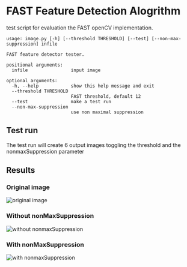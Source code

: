 # FAST Feature Detection Alogrithm

test script for evaluation the FAST openCV implementation.

```
usage: image.py [-h] [--threshold THRESHOLD] [--test] [--non-max-suppression] infile

FAST feature detector tester.

positional arguments:
  infile                input image

optional arguments:
  -h, --help            show this help message and exit
  --threshold THRESHOLD
                        FAST threshold, default 12
  --test                make a test run
  --non-max-suppression
                        use non maximal suppression
```

## Test run
The test run will create 6 output images toggling the threshold and the nonmaxSuppression parameter

## Results

### Original image

![original image](https://github.com/xmooner/fastopencv/blob/master/images/spacex-falcon-heavy.jpg?raw=true "original image")

### Without nonMaxSuppression

![without nonmaxSuppression](https://github.com/xmooner/fastopencv/blob/master/images/fast_12_False.png?raw=true?raw=true "without nonmaxSuppression")

### With nonMaxSuppression

![with nonmaxSuppression](https://github.com/xmooner/fastopencv/blob/master/images/fast_12_True.png?raw=true "with nonmaxSuppression")


